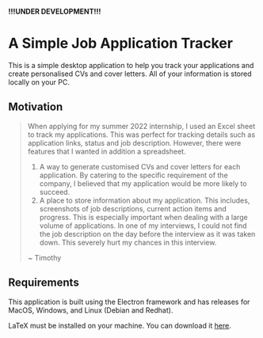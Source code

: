 **!!!UNDER DEVELOPMENT!!!**

# A Simple Job Application Tracker

This is a simple desktop application to help you track your applications and create personalised CVs and cover letters. All of your information is stored locally on your PC.

## Motivation
> When applying for my summer 2022 internship, I used an Excel sheet to track my applications. This was perfect for tracking details such as application links, status and job description. However, there were features that I wanted in addition a spreadsheet. 
> 1. A way to generate customised CVs and cover letters for each application. By catering to the specific requirement of the company, I believed that my application would be more likely to succeed.
> 2. A place to store information about my application. This includes, screenshots of job descriptions, current action items and progress. This is especially important when dealing with a large volume of applications. In one of my interviews, I could not find the job description on the day before the interview as it was taken down. This severely hurt my chances in this interview.
>
> ~ Timothy

## Requirements
This application is built using the Electron framework and has releases for MacOS, Windows, and Linux (Debian and Redhat). 

LaTeX must be installed on your machine. You can download it [here](https://www.latex-project.org/get).

